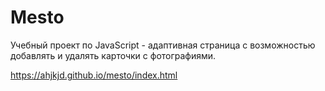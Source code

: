 # Mesto

Учебный проект по JavaScript - адаптивная страница с возможностью добавлять и удалять карточки с фотографиями.

https://ahjkjd.github.io/mesto/index.html
